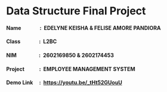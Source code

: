 # **Data Structure Final Project**
#### Name &nbsp;&nbsp;&nbsp;&nbsp; &nbsp;&nbsp;&nbsp;&nbsp; &nbsp;&nbsp;&nbsp;&nbsp;: &nbsp;EDELYNE KEISHA & FELISE AMORE PANDIORA
#### Class &nbsp;&nbsp;&nbsp;&nbsp; &nbsp;&nbsp;&nbsp;&nbsp; &nbsp;&nbsp;&nbsp;&nbsp;: &nbsp;L2BC
#### NIM &nbsp;&nbsp;&nbsp;&nbsp; &nbsp;&nbsp;&nbsp;&nbsp; &nbsp;&nbsp; &nbsp;&nbsp;&nbsp;&nbsp;: &nbsp;2602169850 & 2602174453
#### Project &nbsp;&nbsp;&nbsp;&nbsp; &nbsp; &nbsp;&nbsp;&nbsp;&nbsp;: &nbsp;EMPLOYEE MANAGEMENT SYSTEM
#### Demo Link &nbsp;&nbsp;&nbsp;&nbsp;: &nbsp;https://youtu.be/_tHt52GUouU
